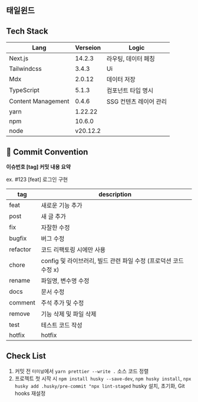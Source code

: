 ## 태일윈드

## Tech Stack

| Lang               | Verseion | Logic                  |
| ------------------ | -------- | ---------------------- |
| Next.js            | 14.2.3   | 라우팅, 데이터 페칭    |
| Tailwindcss        | 3.4.3    | Ui                     |
| Mdx                | 2.0.12   | 데이터 저장            |
| TypeScript         | 5.1.3    | 컴포넌트 타입 명시     |
| Content Management | 0.4.6    | SSG 컨텐츠 레이어 관리 |
| yarn               | 1.22.22  |                        |
| npm                | 10.6.0   |                        |
| node               | v20.12.2 |                        |

## 📌 Commit Convention

**이슈번호 [tag] 커밋 내용 요약**

ex. #123 [feat] 로그인 구현

| tag      | description                                                      |
| -------- | ---------------------------------------------------------------- |
| feat     | 새로운 기능 추가                                                 |
| post     | 새 글 추가                                                       |
| fix      | 자잘한 수정                                                      |
| bugfix   | 버그 수정                                                        |
| refactor | 코드 리팩토링 시에만 사용                                        |
| chore    | config 및 라이브러리, 빌드 관련 파일 수정 (프로덕션 코드 수정 x) |
| rename   | 파일명, 변수명 수정                                              |
| docs     | 문서 수정                                                        |
| comment  | 주석 추가 및 수정                                                |
| remove   | 기능 삭제 및 파일 삭제                                           |
| test     | 테스트 코드 작성                                                 |
| hotfix   | hotfix                                                           |

## Check List

1. 커밋 전 `터미널`에서 `yarn prettier --write .` 소스 코드 정렬
2. 프로젝트 첫 시작 시 `npm install husky --save-dev`, `npm husky install`, `npx husky add .husky/pre-commit "npx lint-staged` husky 설치, 초기화, Git hooks 재설정
